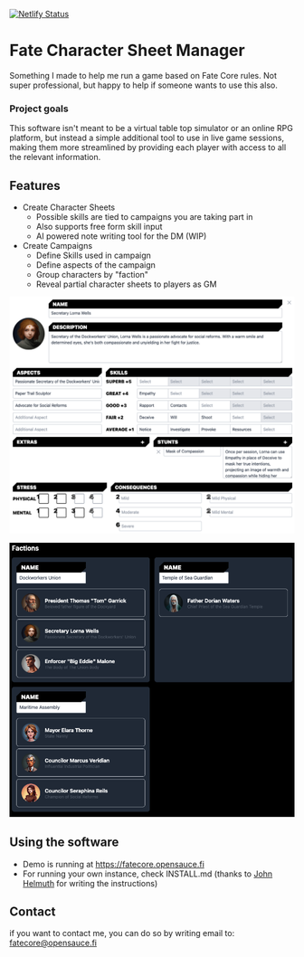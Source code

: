 [![Netlify Status](https://api.netlify.com/api/v1/badges/5ae5a3f4-6549-476d-94fb-bfd729632c74/deploy-status)](https://app.netlify.com/sites/fatecore/deploys)

# Fate Character Sheet Manager

Something I made to help me run a game based on Fate Core rules.
Not super professional, but happy to help if someone wants to use this also.

### Project goals

This software isn't meant to be a virtual table top simulator or an online RPG platform, but instead a simple additional tool to use in live game sessions, making them more streamlined by providing each player with access to all the relevant information.

## Features

- Create Character Sheets
  - Possible skills are tied to campaigns you are taking part in
  - Also supports free form skill input
  - AI powered note writing tool for the DM (WIP)
- Create Campaigns
  - Define Skills used in campaign
  - Define aspects of the campaign
  - Group characters by "faction"
  - Reveal partial character sheets to players as GM

![Example sheet form the app](/readme/example_sheet.png?raw=true 'Example sheet form the app')

![Example of factions](/readme/faction_view.png?raw=true 'Example of factions')

## Using the software

- Demo is running at https://fatecore.opensauce.fi
- For running your own instance, check INSTALL.md (thanks to [John Helmuth](https://github.com/johnhelmuth) for writing the instructions)

## Contact

if you want to contact me, you can do so by writing email to: fatecore@opensauce.fi

